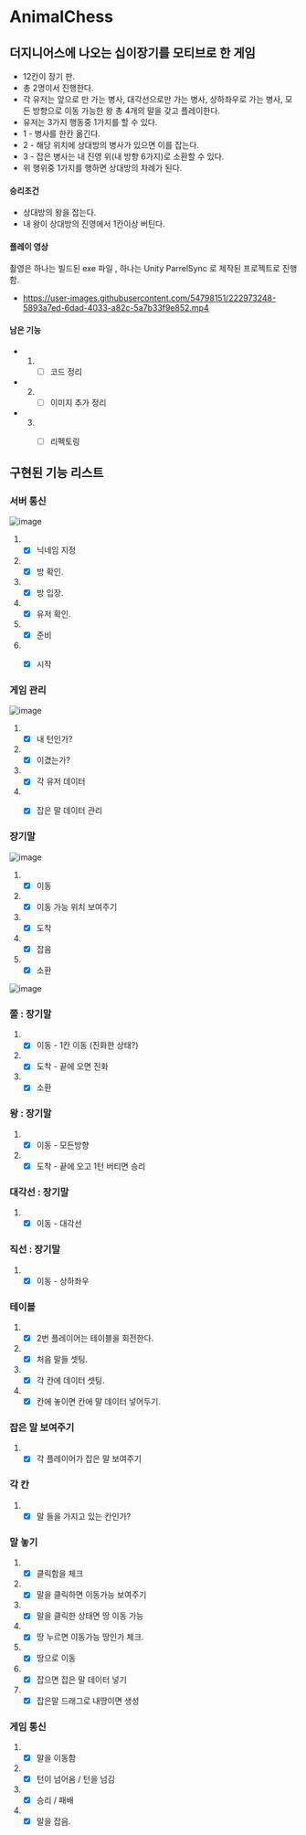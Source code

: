 # AnimalChess

## 더지니어스에 나오는 십이장기를 모티브로 한 게임
- 12칸이 장기 판.
- 총 2명이서 진행한다.
- 각 유저는 앞으로 만 가는 병사, 대각선으로만 가는 병사, 상하좌우로 가는 병사, 모든 방향으로 이동 가능한 왕 총 4개의 말을 갖고 플레이한다.
- 유저는 3가지 행동중 1가지를 할 수 있다.
- 1 - 병사를 한칸 옮긴다.
- 2 - 해당 위치에 상대방의 병사가 있으면 이를 잡는다.
- 3 - 잡은 병사는 내 진영 위(내 방향 6가지)로 소환할 수 있다.
- 위 행위중 1가지를 행하면 상대방의 차례가 된다.

#### 승리조건
- 상대방의 왕을 잡는다.
- 내 왕이 상대방의 진영에서 1칸이상 버틴다.

#### 플레이 영상

촬영은 하나는 빌드된 exe 파일 , 하나는 Unity ParrelSync 로 제작된 프로젝트로 진행함.

- https://user-images.githubusercontent.com/54798151/222973248-5893a7ed-6dad-4033-a82c-5a7b33f9e852.mp4




#### 남은 기능

- 1. - [ ] 코드 정리
- 2. - [ ] 이미지 추가 정리
- 3. - [ ] 리펙토링


## 구현된 기능 리스트


### 서버 통신
![image](https://user-images.githubusercontent.com/54798151/222972963-65a26c6f-8095-4b1a-b083-a334eea1c084.png)

1. - [x] 닉네임 지정
2. - [x] 방 확인.
3. - [x] 방 입장.
4. - [x] 유저 확인.
5. - [x] 준비 
6. - [x] 시작


### 게임 관리
![image](https://user-images.githubusercontent.com/54798151/222973045-93ffc94b-ce20-4348-bf2c-89a7ff4a26dd.png)

1. - [x] 내 턴인가?
2. - [x] 이겼는가?
3. - [x] 각 유저 데이터
4. - [x] 잡은 말 데이터 관리


### 장기말
![image](https://user-images.githubusercontent.com/54798151/222972985-df60bed0-786a-48db-82c9-c4704df65f2f.png)

1. - [x] 이동
2. - [x] 이동 가능 위치 보여주기
3. - [x] 도착
4. - [x] 잡음
5. - [x] 소환

![image](https://user-images.githubusercontent.com/54798151/222973026-dbfaed81-161c-45f7-9012-4e8aa6afef20.png)

### 쫄 : 장기말
1. - [x] 이동 - 1칸 이동 (진화한 상태?)
2. - [x] 도착 - 끝에 오면 진화
3. - [x] 소환

### 왕 : 장기말
1. - [x] 이동 - 모든방향
2. - [x] 도착 - 끝에 오고 1턴 버티면 승리

### 대각선 : 장기말
1. - [x] 이동 - 대각선

### 직선 : 장기말
1. - [x] 이동 - 상하좌우

### 테이블
1. - [x] 2번 플레이어는 테이블을 회전한다.
2. - [x] 처음 말들 셋팅.
3. - [x] 각 칸에 데이터 셋팅.
4. - [x] 칸에 놓이면 칸에 말 데이터 넣어두기.

### 잡은 말 보여주기
1. - [x] 각 플레이어가 잡은 말 보여주기

### 각 칸
1. - [x] 말 들을 가지고 있는 칸인가?

### 말 놓기
1. - [x] 클릭함을 체크
2. - [x] 말을 클릭하면 이동가능 보여주기
3. - [x] 말을 클릭한 상태면 땅 이동 가능
4. - [x] 땅 누르면 이동가능 땅인가 체크.
5. - [x] 땅으로 이동
6. - [x] 잡으면 잡은 말 데이터 넣기
7. - [x] 잡은말 드래그로 내땅이면 생성

### 게임 통신
1. - [x] 말을 이동함
2. - [x] 턴이 넘어옴 / 턴을 넘김
3. - [x] 승리 / 패배
4. - [x] 말을 잡음.

